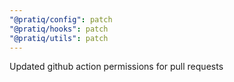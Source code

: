 ```yaml
---
"@pratiq/config": patch
"@pratiq/hooks": patch
"@pratiq/utils": patch
---
```


Updated github action permissions for pull requests
